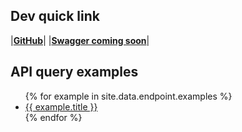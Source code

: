 
## Dev quick link

|[**GitHub**](https://github.com/waagsociety/citysdk-ld)|
|[**Swagger coming soon**]()|

## API query examples

<ul>
{% for example in site.data.endpoint.examples %}
  <li>
    <a href="{{ site.baseurl }}/map#{{ example.url }}">{{ example.title }}</a>
  </li>
{% endfor %}
</ul>
